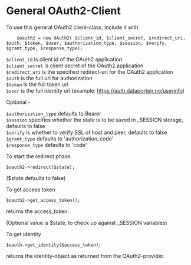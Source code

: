 # General OAuth2-Client

To use this general OAuth2 client-class, include it with
``` require_once('OAuth2Client.php'); 
	$oauth2 = new OAuth2( $client_id, $client_secret, $redirect_uri, $auth, $token, $user, $authorization_type, $session, $verify, $grant_type, $response_type);
```

```$client_id``` is client id of the OAuth2 application  
```$client_secret``` is client secret of the OAuth2 application  
```$redirect_uri``` is the specified redirect-uri for the OAuth2 application  
```$auth``` is the full url for authorization  
```$token``` is the full token url  
```$user``` is the full identity url (example: https://auth.dataporten.no/userinfo)


Optional - 

```$authorization_type``` defaults to Bearer  
```$session``` specifies whether the state is to be saved in _SESSION storage, defaults to false  
```$verify``` is whether to verify SSL of host and peer, defaults to false  
```$grant_type``` defaults to 'authorization_code'  
```$response_type``` defaults to 'code'  

To start the redirect phase

``` $oauth2->redirect($state); ```

($state defaults to false)


To get access token

``` $oauth2->get_access_token(); ```

returns the access_token.

(Optional value is $state, to check up against _SESSION variables)


To get identity

``` $oauth->get_identity($access_token); ```

returns the identity-object as returned from the OAuth2-provider.

